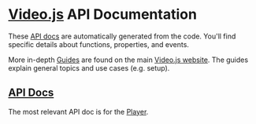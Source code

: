 # [Video.js][vjs-website] API Documentation

These [API docs][api] are automatically generated from the code. You'll find specific details about functions, properties, and events.

More in-depth [Guides](vjs-guides) are found on the main [Video.js website](vjs-website). The guides explain general topics and use cases (e.g. setup).

## [API Docs][api]

The most relevant API doc is for the [Player][api-player].

[vjs-website]: https://videojs.com

[vjs-guides]: https://videojs.com/guides/

[api]: https://docs.videojs.com

[api-player]: https://docs.videojs.com/Player.html
